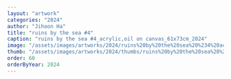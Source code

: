 ```yaml
---
layout: "artwork"
categories: "2024"
author: "Jihoon Ha"
title: "ruins by the sea #4"
caption: "ruins by the sea #4_acrylic,oil on canvas_61x73cm_2024"
image: "/assets/images/artworks/2024/ruins%20by%20the%20sea%20%234%20acrylic%2Coil%20on%20canvas%2061x73cm%202024.jpg"
thumb: "/assets/images/artworks/2024/thumbs/ruins%20by%20the%20sea%20%234%20acrylic%2Coil%20on%20canvas%2061x73cm%202024.jpg"
order: 60
orderByYear: 2024
---
```

